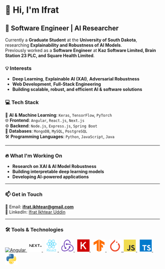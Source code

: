 # 👋 Hi, I'm Ifrat

## 🚀 Software Engineer  | AI Researcher  
Currently a **Graduate Student** at the **University of South Dakota**, researching **Explainability and Robustness of AI Models**.  
Previously worked as a **Software Engineer** at **Kaz Software Limited, Brain Station 23 PLC, and Square Health Limited**.

### 💡 Interests  
- **Deep Learning**, **Explainable AI (XAI)**, **Adversarial Robustness**  
- **Web Development**, **Full-Stack Engineering**  
- **Building scalable, robust, and efficient AI & software solutions**  

### 💻 Tech Stack  
🚀 **AI & Machine Learning**: `Keras`, `TensorFlow`, `PyTorch`  
🌐 **Frontend**: `Angular`, `React.js`, `Next.js`  
⚙️ **Backend**: `Node.js`, `Express.js`, `Spring Boot`  
💾 **Databases**: `MongoDB`, `MySQL`, `PostgreSQL`  
🛠️ **Programming Languages**: `Python`, `JavaScript`, `Java`  

---

### 🔥 What I'm Working On  
- **Research on XAI & AI Model Robustness**  
- **Building interpretable deep learning models**  
- **Developing AI-powered applications**  

---

### 📫 Get in Touch  
📧 Email: **ifrat.ikhtear@gmail.com**  
💼 LinkedIn: [Ifrat Ikhtear Uddin](https://www.linkedin.com/in/iifrat-mitul/)  

---

### 🛠️ Tools & Technologies  

<p>
  <a href="https://angular.io" target="_blank">
    <img src="https://angular.io/assets/images/logos/angular/angular.svg" alt="Angular" width="40" height="40"/>
  </a> &nbsp;
  <a href="https://nextjs.org/" target="_blank">
    <img src="https://raw.githubusercontent.com/devicons/devicon/master/icons/nextjs/nextjs-original-wordmark.svg" alt="Next.js" width="40" height="40"/>
  </a> &nbsp;
  <a href="https://reactjs.org/" target="_blank">
    <img src="https://raw.githubusercontent.com/devicons/devicon/master/icons/react/react-original-wordmark.svg" alt="React" width="40" height="40"/>
  </a> &nbsp;
  <a href="https://redux.js.org" target="_blank">
    <img src="https://raw.githubusercontent.com/devicons/devicon/master/icons/redux/redux-original.svg" alt="Redux" width="40" height="40"/>
  </a> &nbsp;
  <a href="https://www.typescriptlang.org/" target="_blank">
    <img src="https://raw.githubusercontent.com/devicons/devicon/refs/heads/master/icons/keras/keras-original.svg" alt="Keras" width="40" height="40"/>
  </a>&nbsp;

  <a href="https://www.typescriptlang.org/" target="_blank">
    <img src="https://raw.githubusercontent.com/devicons/devicon/refs/heads/master/icons/tensorflow/tensorflow-original.svg" alt="Tensorflow" width="40" height="40"/>
  </a>&nbsp;

<a href="https://www.typescriptlang.org/" target="_blank">
    <img src="https://raw.githubusercontent.com/devicons/devicon/refs/heads/master/icons/pytorch/pytorch-original.svg" alt="PyTorch" width="40" height="40"/>&nbsp;
  <a href="https://developer.mozilla.org/en-US/docs/Web/JavaScript" target="_blank">
    <img src="https://raw.githubusercontent.com/devicons/devicon/master/icons/javascript/javascript-original.svg" alt="JavaScript" width="40" height="40"/>
  </a> &nbsp;
  <a href="https://www.typescriptlang.org/" target="_blank">
    <img src="https://raw.githubusercontent.com/devicons/devicon/master/icons/typescript/typescript-original.svg" alt="TypeScript" width="40" height="40"/>
  </a>&nbsp;


  <a href="https://www.typescriptlang.org/" target="_blank">
    <img src="https://raw.githubusercontent.com/devicons/devicon/refs/heads/master/icons/python/python-original.svg" alt="Python" width="40" height="40"/>
  </a>

</p>
